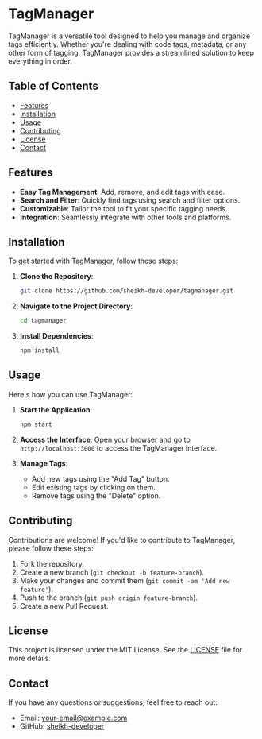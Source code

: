 # TagManager

TagManager is a versatile tool designed to help you manage and organize tags efficiently. Whether you're dealing with code tags, metadata, or any other form of tagging, TagManager provides a streamlined solution to keep everything in order.

## Table of Contents

- [Features](#features)
- [Installation](#installation)
- [Usage](#usage)
- [Contributing](#contributing)
- [License](#license)
- [Contact](#contact)

## Features

- **Easy Tag Management**: Add, remove, and edit tags with ease.
- **Search and Filter**: Quickly find tags using search and filter options.
- **Customizable**: Tailor the tool to fit your specific tagging needs.
- **Integration**: Seamlessly integrate with other tools and platforms.

## Installation

To get started with TagManager, follow these steps:

1. **Clone the Repository**:
   ```bash
   git clone https://github.com/sheikh-developer/tagmanager.git
   ```

2. **Navigate to the Project Directory**:
   ```bash
   cd tagmanager
   ```

3. **Install Dependencies**:
   ```bash
   npm install
   ```

## Usage

Here's how you can use TagManager:

1. **Start the Application**:
   ```bash
   npm start
   ```

2. **Access the Interface**:
   Open your browser and go to `http://localhost:3000` to access the TagManager interface.

3. **Manage Tags**:
   - Add new tags using the "Add Tag" button.
   - Edit existing tags by clicking on them.
   - Remove tags using the "Delete" option.

## Contributing

Contributions are welcome! If you'd like to contribute to TagManager, please follow these steps:

1. Fork the repository.
2. Create a new branch (`git checkout -b feature-branch`).
3. Make your changes and commit them (`git commit -am 'Add new feature'`).
4. Push to the branch (`git push origin feature-branch`).
5. Create a new Pull Request.

## License

This project is licensed under the MIT License. See the [LICENSE](LICENSE) file for more details.

## Contact

If you have any questions or suggestions, feel free to reach out:

- Email: [your-email@example.com](mailto:dev@sheikh-developer)
- GitHub: [sheikh-developer](https://github.com/sheikh-developer)
